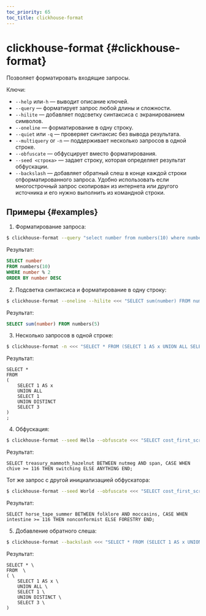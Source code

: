 ```yaml
---
toc_priority: 65
toc_title: clickhouse-format
---
```


# clickhouse-format {#clickhouse-format}

Позволяет форматировать входящие запросы.

Ключи:

- `--help` или`-h` — выводит описание ключей.
- `--query` — форматирует запрос любой длины и сложности.
- `--hilite` — добавляет подсветку синтаксиса с экранированием символов.
- `--oneline` — форматирование в одну строку.
- `--quiet` или `-q` — проверяет синтаксис без вывода результата.
- `--multiquery` or `-n` — поддерживает несколько запросов в одной строке.
- `--obfuscate` — обфусцирует вместо форматирования.
- `--seed <строка>` — задает строку, которая определяет результат обфускации.
- `--backslash` — добавляет обратный слеш в конце каждой строки отформатированного запроса. Удобно использовать если многострочный запрос скопирован из интернета или другого источника и его нужно выполнить из командной строки.

## Примеры {#examples}

1. Форматирование запроса:

```bash
$ clickhouse-format --query "select number from numbers(10) where number%2 order by number desc;"
```

Результат:

```sql
SELECT number
FROM numbers(10)
WHERE number % 2
ORDER BY number DESC
```

2. Подсветка синтаксиса и форматирование в одну строку:

```bash
$ clickhouse-format --oneline --hilite <<< "SELECT sum(number) FROM numbers(5);"
```

Результат:

```sql
SELECT sum(number) FROM numbers(5)
```

3. Несколько запросов в одной строке:

```bash
$ clickhouse-format -n <<< "SELECT * FROM (SELECT 1 AS x UNION ALL SELECT 1 UNION DISTINCT SELECT 3);"
```

Результат:

```text
SELECT *
FROM
(
    SELECT 1 AS x
    UNION ALL
    SELECT 1
    UNION DISTINCT
    SELECT 3
)
;
```

4. Обфускация:

```bash
$ clickhouse-format --seed Hello --obfuscate <<< "SELECT cost_first_screen BETWEEN a AND b, CASE WHEN x >= 123 THEN y ELSE NULL END;"
```

Результат:

```text
SELECT treasury_mammoth_hazelnut BETWEEN nutmeg AND span, CASE WHEN chive >= 116 THEN switching ELSE ANYTHING END;
```

Тот же запрос с другой инициализацией обфускатора:

```bash
$ clickhouse-format --seed World --obfuscate <<< "SELECT cost_first_screen BETWEEN a AND b, CASE WHEN x >= 123 THEN y ELSE NULL END;"
```

Результат:

```text
SELECT horse_tape_summer BETWEEN folklore AND moccasins, CASE WHEN intestine >= 116 THEN nonconformist ELSE FORESTRY END;
```

5. Добавление обратного слеша:

```bash
$ clickhouse-format --backslash <<< "SELECT * FROM (SELECT 1 AS x UNION ALL SELECT 1 UNION DISTINCT SELECT 3);"
```

Результат:

```text
SELECT * \
FROM  \
( \
    SELECT 1 AS x \
    UNION ALL \
    SELECT 1 \
    UNION DISTINCT \
    SELECT 3 \
)
```
